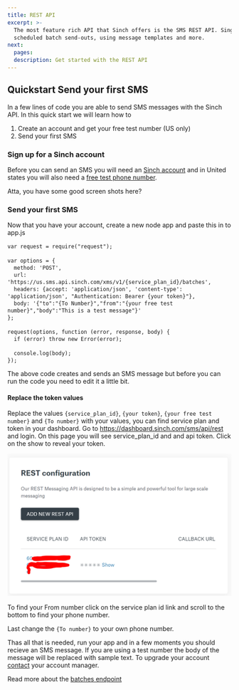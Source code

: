 ```yaml
---
title: REST API
excerpt: >-
  The most feature rich API that Sinch offers is the SMS REST API. Single messages,
  scheduled batch send-outs, using message templates and more.
next:
  pages:
  description: Get started with the REST API
---
```


## Quickstart Send your first SMS

In a few lines of code you are able to send SMS messages with the Sinch API. 
In this quick start we will learn how to 

1. Create an account and get your free test number (US only)
2. Send your first SMS

### Sign up for a Sinch account

Before you can send an SMS you will need an [Sinch account](https://dashboard.sinch.com/signup) and in United states you will also need a [free test phone number](https://dashboard.sinch.com/numbers/your-numbers/numbers). 

Atta, you have some good screen shots here?

### Send your first SMS

Now that you have your account, create a new node app and paste this in to app.js

```nodejs
var request = require("request");

var options = {
  method: 'POST',
  url: 'https://us.sms.api.sinch.com/xms/v1/{service_plan_id}/batches',
  headers: {accept: 'application/json', 'content-type': 'application/json', "Authentication: Bearer {your token}"},
  body: '{"to":"{To Number}","from":"{your free test number}","body":"This is a test message"}'
};

request(options, function (error, response, body) {
  if (error) throw new Error(error);

  console.log(body);
});
```

The above code creates and sends an SMS message but before you can run the code you need to edit it a little bit. 

#### Replace the token values

Replace the values `{service_plan_id}`, `{your token}`, `{your free test number}` and `{To number}` with your values, you can find service plan and token in your dashboard. Go to   https://dashboard.sinch.com/sms/api/rest and login. On this page you will see service_plan_id and and api token. Click on the show to reveal your token. 

![Screen shot of dashboard](images/sms-quickstart_apikeys.png)

To find your From number click on the service plan id link and scroll to the bottom to find your phone number.

Last change the `{To number}` to your own phone number.

Thas all that is needed, run your app and in a few moments you should recieve an SMS message. If you are using a test number the body of the message will be replaced with sample text. To upgrade your account [contact](https://dashboard.sinch.com/sms/overview) your account manager.

Read more about the [batches endpoint](https://developers.sinch.com/reference/#sendsms)
